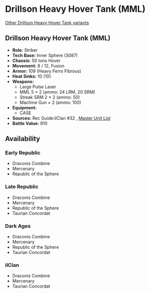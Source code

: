 # Drillson Heavy Hover Tank (MML) 

[Other Drillson Heavy Hover Tank variants](../drillson_heavy_hover_tank.md) 

## Drillson Heavy Hover Tank (MML) 

- **Role:** Striker 
- **Tech Base:** Inner Sphere (3087) 
- **Chassis:** 50 tons Hover 
- **Movement:** 8 / 12, Fusion 
- **Armor:** 109 (Heavy Ferro Fibrous) 
- **Heat Sinks:** 10 (10) 
- **Weapons:** 
  - Large Pulse Laser 
  - MML 5 × 2 (ammo: 24 LRM, 20 SRM) 
  - Streak SRM 2 × 2 (ammo: 50) 
  - Machine Gun × 2 (ammo: 100) 
- **Equipment:** 
  - CASE 
- **Sources:** Rec Guide:ilClan #32 , [Master Unit List](http://masterunitlist.info/Unit/Details/9472) 
- **Battle Value:** 910 

## Availability 

### Early Republic 

- Draconis Combine 
- Mercenary 
- Republic of the Sphere 

### Late Republic 

- Draconis Combine 
- Mercenary 
- Republic of the Sphere 
- Taurian Concordat 

### Dark Ages 

- Draconis Combine 
- Mercenary 
- Republic of the Sphere 
- Taurian Concordat 

### ilClan 

- Draconis Combine 
- Mercenary 
- Taurian Concordat 

